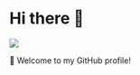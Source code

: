 # Hi there 👋

<img align="center" src="https://github-readme-stats.vercel.app/api?username=VinchanGit&show_icons=true&theme=dark&hide_title=true" />

🎉 Welcome to my GitHub profile!